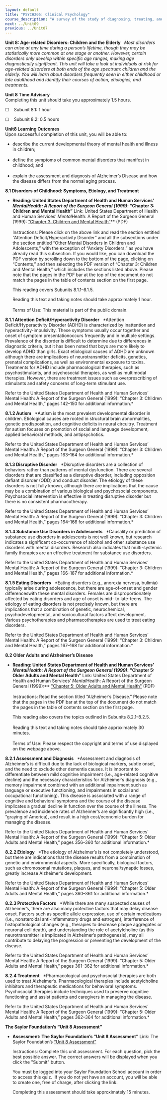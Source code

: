 ```yaml
---
layout: default
title: "PSYCH205: Clinical Psychology"
course_description: "A survey of the study of diagnosing, treating, and understanding abnormal and maladaptive behaviors, which include depression, anxiety, and schizophrenia."
next: ../Unit09
previous: ../Unit07
---
```

**Unit 8: Age-related Disorders: Children and the Elderly** <span
id="8"></span> 
*Most disorders can arise at any time during a person’s lifetime, though
they may be statistically more common at one stage or another. However,
certain disorders only develop within specific age ranges, making age
diagnostically significant. This unit will take a look at individuals at
risk for age-related disorders at both ends of the age spectrum:
children and the elderly. You will learn about disorders frequently seen
in either childhood or late adulthood and identify their courses of
action, etiologies, and treatments.*

**Unit 8 Time Advisory**  
Completing this unit should take you approximately 1.5 hours.  
  
 ☐    Subunit 8.1: 1 hour  
  
 ☐    Subunit 8.2: 0.5 hours

**Unit8 Learning Outcomes**  
Upon successful completion of this unit, you will be able to:  
-   describe the current developmental theory of mental health and
    illness in children;  
      
-   define the symptoms of common mental disorders that manifest in
    childhood; and  
      
-   explain the assessment and diagnosis of Alzheimer’s Disease and how
    the disease differs from the normal aging process.

**8.1 Disorders of Childhood: Symptoms, Etiology, and Treatment** <span
id="8.1"></span> 
-   **Reading: United States Department of Health and Human Services’
    *MentalHealth: A Report of the Surgeon General (1999)*: “Chapter 3:
    Children and Mental Health”**
    Link: United States Department of Health and Human Services’
    *Mental*Health: A Report of the Surgeon General (1999): [“Chapter 3:
    Children and Mental
    Health”](http://www.saylor.org/site/wp-content/uploads/2011/07/psych205-ch3.pdf)**
    (PDF)  
        
     Instructions: Please click on the above link and read the section
    entitled “Attention Deficit/Hyperactivity Disorder” and all the
    subsections under the section entitled “Other Mental Disorders in
    Children and Adolescents,” with the exception of “Anxiety
    Disorders,” as you have already read this subsection. If you would
    like, you can download the PDF version by scrolling down to the
    bottom of the page, clicking on “Contents,” and then selecting the
    PDF version of “Chapter 3: Children and Mental Health,” which
    includes the sections listed above. Please note that the pages in
    the PDF bar at the top of the document do not match the pages in the
    table of contents section on the first page.   
      
     This reading covers Subunits 8.1.1–8.1.5.  
      
     Reading this text and taking notes should take approximately 1
    hour.  
        
     Terms of Use: This material is part of the public domain. 

**8.1.1 Attention Deficit/Hyperactivity Disorder** <span
id="8.1.1"></span> 
*Attention Deficit/Hyperactivity Disorder (ADHD) is characterized by
inattention and hyperactivity-impulsivity. These symptoms usually occur
together and onset of symptom presentationoccurs frequently and in
multiple settings. Prevalence of the disorder is difficult to determine
due to differences in diagnostic criteria, but it has been noted that
boys are more likely to develop ADHD than girls. Exact etiological
causes of ADHD are unknown although there are implications of
neurotransmitter deficits, genetics, prenatal complications, as well as
environmental exposure to toxins. Treatments for ADHD include
pharmacological therapies, such as psychostimulants, and psychosocial
therapies, as well as multimodal therapies. However, there are treatment
issues such as overprescribing of stimulants and safety concerns of
long-term stimulant use.  
  
 Refer to the United States Department of Health and Human Services’
Mental Health: A Report of the Surgeon General (1999): “Chapter 3:
Children and Mental Health,” pages 142–150 for additional information.*

**8.1.2 Autism** <span id="8.1.2"></span> 
*Autism is the most prevalent developmental disorder in children.
Etiological causes are rooted in structural brain abnormalities, genetic
predisposition, and cognitive deficits in neural circuitry. Treatment
for autism focuses on promotion of social and language development,
applied behavioral methods, and antipsychotics.  
  
 Refer to the United States Department of Health and Human Services’
Mental Health: A Report of the Surgeon General (1999): “Chapter 3:
Children and Mental Health,” pages 163–164 for additional information.*

**8.1.3 Disruptive Disorder** <span id="8.1.3"></span> 
*Disruptive disorders are a collection of behaviors rather than patterns
of mental dysfunction. There are several disorders that are classified
as a disruptive disorder, including opposition defiant disorder (ODD)
and conduct disorder. The etiology of these disorders is not fully
known, although there are implications that the cause may be a
combination of various biological and psychosocial components.
Psychosocial intervention is effective in treating disruptive disorder
but there is no consistent pharmacotherapy.  
  
 Refer to the United States Department of Health and Human Services’
Mental Health: A Report of the Surgeon General (1999): “Chapter 3:
Children and Mental Health,” pages 164–166 for additional information.*

**8.1.4 Substance Use Disorders in Adolescents** <span
id="8.1.4"></span> 
*Causality or prediction of substance use disorders in adolescents is
not well known, but research indicates a significant co-occurrence of
alcohol and other substance use disorders with mental disorders.
Research also indicates that multi-systemic family therapies are an
effective treatment for substance use disorders.  
  
 Refer to the United States Department of Health and Human Services’
Mental Health: A Report of the Surgeon General (1999): “Chapter 3:
Children and Mental Health,” pages 166–167 for additional information.*

**8.1.5 Eating Disorders** <span id="8.1.5"></span> 
*Eating disorders (e.g., anorexia nervosa, bulimia) typically arise
during adolescence, but there are age-of-onset and gender
differenceswith these mental disorders. Females are disproportionately
affected by eating disorders and age of onset is mid- to late-teens. The
etiology of eating disorders is not precisely known, but there are
implications that a combination of genetic, neurochemical,
psychodevelopmental, and sociocultural factors affect development.
Various psychotherapies and pharmacotherapies are used to treat eating
disorders.  
  
 Refer to the United States Department of Health and Human Services’
Mental Health: A Report of the Surgeon General (1999): “Chapter 3:
Children and Mental Health,” pages 167–168 for additional information.*

**8.2 Older Adults and Alzheimer’s Disease** <span id="8.2"></span> 
-   **Reading: United States Department of Health and Human Services’
    *MentalHealth: A Report of the Surgeon General (1999)*: "Chapter 5:
    Older Adults and Mental Health"**
    Link: United States Department of Health and Human Services’
    *Mental*Health: A Report of the Surgeon General (1999):** ["Chapter
    5: Older Adults and Mental
    Health"](http://www.saylor.org/site/wp-content/uploads/2011/07/psych205-ch5.pdf) (PDF)  
        
     Instructions: Read the section titled “Alzheimer’s Disease.” Please
    note that the pages in the PDF bar at the top of the document do not
    match the pages in the table of contents section on the first
    page.   
      
     This reading also covers the topics outlined in Subunits
    8.2.1–8.2.5.  
        
     Reading this text and taking notes should take approximately 30
    minutes.  
        
     Terms of Use: Please respect the copyright and terms of use
    displayed on the webpage above.

**8.2.1 Assessment and Diagnosis** <span id="8.2.1"></span> 
*Assessment and diagnosis of Alzheimer’s is difficult due to the lack of
biological markers, subtle onset, and the need to exclude other dementia
causes. It is important to differentiate between mild cognitive
impairment (i.e., age-related cognitive decline) and the necessary
characteristics for Alzheimer’s diagnosis (e.g., memory impairment
combined with an additional impairment such as language or executive
functioning, and impairments in social and occupational functioning).
This disease is associated with a range of cognitive and behavioral
symptoms and the course of the disease implicates a gradual decline in
function over the course of the illness. The prevalence and incidence
rates of Alzheimer’s are significantly high (i.e., “graying of America),
and result in a high cost/economic burden for managing the disease.  
  
 Refer to the United States Department of Health and Human Services’
Mental Health: A Report of the Surgeon General (1999): “Chapter 5: Older
Adults and Mental Health,” pages 356–360 for additional information.*

**8.2.2 Etiology** <span id="8.2.2"></span> 
*The etiology of Alzheimer’s is not completely understood, but there are
indications that the disease results from a combination of genetic and
environmental aspects. More specifically, biological factors, such as
chromosomal mutations, plaques, and neuronal/synaptic losses, greatly
increase Alzheimer’s development.  
  
 Refer to the United States Department of Health and Human Services’
Mental Health: A Report of the Surgeon General (1999): “Chapter 5: Older
Adults and Mental Health,” pages 360–361 for additional information.*

**8.2.3 Protective Factors** <span id="8.2.3"></span> 
*While there are many suspected causes of Alzheimer’s, there are also
many protective factors that may delay disease onset. Factors such as
specific allele expression, use of certain medications (i.e.,
nonsteroidal anti-inflammatory drugs and estrogen), interference of
histopathological changes (e.g., therapies to decrease plaque aggregates
or neuronal cell death), and understanding the role of acetylcholine (as
this neurotransmitter is implicated in Alzheimer’s pathogenesis), may
all contribute to delaying the progression or preventing the development
of the disease.  
  
 Refer to the United States Department of Health and Human Services’
Mental Health: A Report of the Surgeon General (1999): “Chapter 5: Older
Adults and Mental Health,” pages 361–362 for additional information.*

**8.2.4 Treatment** <span id="8.2.4"></span> 
*Pharmacological and psychosocial therapies are both used to treat
Alzheimer’s. Pharmacological therapies include acetylcholine inhibitors
and therapeutic medications for behavioral symptoms. Psychosocial
therapies include techniques used to preserve cognitive functioning and
assist patients and caregivers in managing the disease.  
  
 Refer to the United States Department of Health and Human Services’
Mental Health: A Report of the Surgeon General (1999): “Chapter 5: Older
Adults and Mental Health,” pages 362–364 for additional information.*

**The Saylor Foundation’s “Unit 8 Assessment”** <span
id="8.2.5"></span> 
-   **Assessment: The Saylor Foundation’s “Unit 8 Assessment”**
    Link: The Saylor Foundation’s [“Unit 8
    Assessment”](http://school.saylor.org/mod/quiz/view.php?id=1427)  
      
     Instructions: Complete this unit assessment. For each question,
    pick the best possible answer. The correct answers will be displayed
    when you click the "Submit" button.  
      
     You must be logged into your Saylor Foundation School account in
    order to access this quiz.  If you do not yet have an account, you
    will be able to create one, free of charge, after clicking the
    link.  
      
     Completing this assessment should take approximately 15 minutes.


